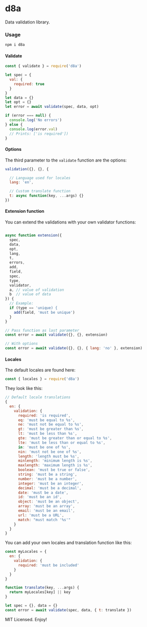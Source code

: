 # d8a

Data validation library.

### Usage

```sh
npm i d8a
```

#### Validate
```js
const { validate } = require('d8a')

let spec = {
  val: {
    required: true
  }
}
let data = {}
let opt = {}
let error = await validate(spec, data, opt)

if (error === null) {
  console.log('No errors')
} else {
  console.log(error.val)
  // Prints: ['is required'])
}
```

#### Options
The third parameter to the `validate` function are the options:
```js
validation({}, {}, {

  // Language used for locales
  lang: 'en',

  // Custom translate function
  t: async function(key, ...args) {}
})
```

#### Extension function
You can extend the validations with your own validator functions:
```js

async function extension({
  spec,
  data,
  opt,
  lang,
  t,
  errors,
  add,
  field,
  spec,
  type,
  validator,
  a, // value of validation
  b  // value of data
}) {
  // Example:
  if (type == 'unique) {
    add(field, 'must be unique')
  }
}

// Pass function as last parameter
const error = await validate({}, {}, extension)

// With options
const error = await validate({}, {}, { lang: 'no' }, extension)
```

#### Locales
The default locales are found here:

```js
const { locales } = require('d8a')
```

They look like this:
```js
// Default locale translations
{
  en: {
    validation: {
      required: 'is required',
      eq: 'must be equal to %s',
      ne: 'must not be equal to %s',
      gt: 'must be greater than %s',
      lt: 'must be less than %s',
      gte: 'must be greater than or equal to %s',
      lte: 'must be less than or equal to %s',
      in: 'must be one of %s',
      nin: 'must not be one of %s',
      length: 'length must be %s',
      minlength: 'minimum length is %s',
      maxlength: 'maximum length is %s',
      boolean: 'must be true or false',
      string: 'must be a string',
      number: 'must be a number',
      integer: 'must be an integer',
      decimal: 'must be a decimal',
      date: 'must be a date',
      id: 'must be an id',
      object: 'must be an object',
      array: 'must be an array',
      email: 'must be an email',
      url: 'must be a URL',
      match: "must match '%s'"
    }
  }
}
```

You can add your own locales and translation function like this:

```js
const myLocales = {
  en: {
    validation: {
      required: 'must be included'
    }
  }
}

function translate(key, ...args) {
  return myLocales[key] || key
}

let spec = {}, data = {}
const error = await validate(spec, data, { t: translate })
```

MIT Licensed. Enjoy!
